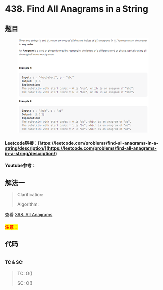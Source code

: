 # 438. Find All Anagrams in a String

## 题目

<figure><img src="../../.gitbook/assets/image (4) (1) (3).png" alt=""><figcaption></figcaption></figure>

#### Leetcode链接：[https://leetcode.com/problems/find-all-anagrams-in-a-string/description/](https://leetcode.com/problems/find-all-anagrams-in-a-string/description/)

#### Youtube参考：

## 解法一

> Clarification:&#x20;
>
> Algorithm:&#x20;

查看 [398. All Anagrams](../../lai-offer/strings/398.-all-anagrams.md)

#### <mark style="color:red;">注意：</mark>

## 代码

```java
```

#### TC & SC:&#x20;

> TC: O()
>
> SC: O()
